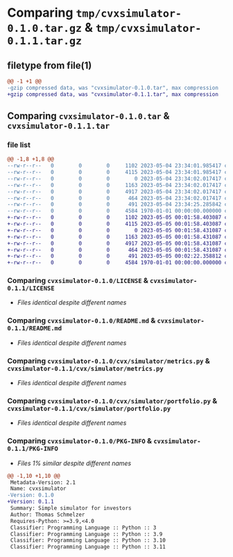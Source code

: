 # Comparing `tmp/cvxsimulator-0.1.0.tar.gz` & `tmp/cvxsimulator-0.1.1.tar.gz`

## filetype from file(1)

```diff
@@ -1 +1 @@
-gzip compressed data, was "cvxsimulator-0.1.0.tar", max compression
+gzip compressed data, was "cvxsimulator-0.1.1.tar", max compression
```

## Comparing `cvxsimulator-0.1.0.tar` & `cvxsimulator-0.1.1.tar`

### file list

```diff
@@ -1,8 +1,8 @@
--rw-r--r--   0        0        0     1102 2023-05-04 23:34:01.985417 cvxsimulator-0.1.0/LICENSE
--rw-r--r--   0        0        0     4115 2023-05-04 23:34:01.985417 cvxsimulator-0.1.0/README.md
--rw-r--r--   0        0        0        0 2023-05-04 23:34:02.017417 cvxsimulator-0.1.0/cvx/simulator/__init__.py
--rw-r--r--   0        0        0     1163 2023-05-04 23:34:02.017417 cvxsimulator-0.1.0/cvx/simulator/metrics.py
--rw-r--r--   0        0        0     4917 2023-05-04 23:34:02.017417 cvxsimulator-0.1.0/cvx/simulator/portfolio.py
--rw-r--r--   0        0        0      464 2023-05-04 23:34:02.017417 cvxsimulator-0.1.0/cvx/simulator/trading_costs.py
--rw-r--r--   0        0        0      491 2023-05-04 23:34:25.285842 cvxsimulator-0.1.0/pyproject.toml
--rw-r--r--   0        0        0     4584 1970-01-01 00:00:00.000000 cvxsimulator-0.1.0/PKG-INFO
+-rw-r--r--   0        0        0     1102 2023-05-05 00:01:58.403087 cvxsimulator-0.1.1/LICENSE
+-rw-r--r--   0        0        0     4115 2023-05-05 00:01:58.403087 cvxsimulator-0.1.1/README.md
+-rw-r--r--   0        0        0        0 2023-05-05 00:01:58.431087 cvxsimulator-0.1.1/cvx/simulator/__init__.py
+-rw-r--r--   0        0        0     1163 2023-05-05 00:01:58.431087 cvxsimulator-0.1.1/cvx/simulator/metrics.py
+-rw-r--r--   0        0        0     4917 2023-05-05 00:01:58.431087 cvxsimulator-0.1.1/cvx/simulator/portfolio.py
+-rw-r--r--   0        0        0      464 2023-05-05 00:01:58.431087 cvxsimulator-0.1.1/cvx/simulator/trading_costs.py
+-rw-r--r--   0        0        0      491 2023-05-05 00:02:22.358812 cvxsimulator-0.1.1/pyproject.toml
+-rw-r--r--   0        0        0     4584 1970-01-01 00:00:00.000000 cvxsimulator-0.1.1/PKG-INFO
```

### Comparing `cvxsimulator-0.1.0/LICENSE` & `cvxsimulator-0.1.1/LICENSE`

 * *Files identical despite different names*

### Comparing `cvxsimulator-0.1.0/README.md` & `cvxsimulator-0.1.1/README.md`

 * *Files identical despite different names*

### Comparing `cvxsimulator-0.1.0/cvx/simulator/metrics.py` & `cvxsimulator-0.1.1/cvx/simulator/metrics.py`

 * *Files identical despite different names*

### Comparing `cvxsimulator-0.1.0/cvx/simulator/portfolio.py` & `cvxsimulator-0.1.1/cvx/simulator/portfolio.py`

 * *Files identical despite different names*

### Comparing `cvxsimulator-0.1.0/PKG-INFO` & `cvxsimulator-0.1.1/PKG-INFO`

 * *Files 1% similar despite different names*

```diff
@@ -1,10 +1,10 @@
 Metadata-Version: 2.1
 Name: cvxsimulator
-Version: 0.1.0
+Version: 0.1.1
 Summary: Simple simulator for investors
 Author: Thomas Schmelzer
 Requires-Python: >=3.9,<4.0
 Classifier: Programming Language :: Python :: 3
 Classifier: Programming Language :: Python :: 3.9
 Classifier: Programming Language :: Python :: 3.10
 Classifier: Programming Language :: Python :: 3.11
```

